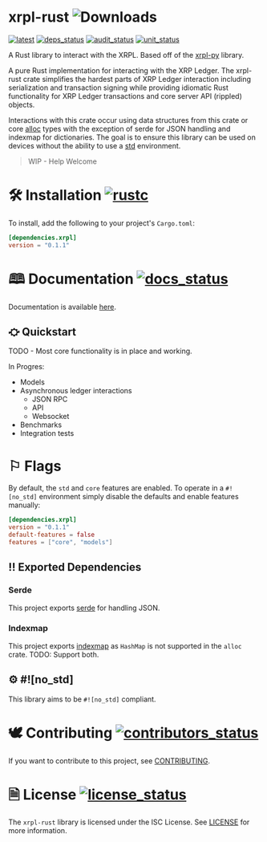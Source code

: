 # xrpl-rust ![Downloads](https://img.shields.io/crates/d/xrpl-rust)
[![latest]][crates.io] [![deps_status]][deps] [![audit_status]][audit] [![unit_status]][unit]

[latest]: https://img.shields.io/crates/v/xrpl-rust.svg
[crates.io]: https://crates.io/crates/xrpl-rust

[docs_status]: https://docs.rs/xrpl-rust/badge.svg
[docs]: https://docs.rs/xrpl-rust

[deps_status]: https://deps.rs/repo/github/589labs/xrpl-rust/status.svg
[deps]: https://deps.rs/repo/github/589labs/xrpl-rust

[audit_status]: https://github.com/589labs/xrpl-rust/actions/workflows/audit_test.yml/badge.svg
[audit]: https://github.com/589labs/xrpl-rust/actions/workflows/audit_test.yml

[rustc]: https://img.shields.io/badge/rust-1.51.0%2B-orange.svg
[rust]: https://blog.rust-lang.org/2021/03/25/Rust-1.51.0.html

[unit_status]: https://github.com/589labs/xrpl-rust/actions/workflows/unit_test.yml/badge.svg
[unit]: https://github.com/589labs/xrpl-rust/actions/workflows/unit_test.yml

[contributors]: https://github.com/589labs/xrpl-rust/graphs/contributors
[contributors_status]: https://img.shields.io/github/contributors/589labs/xrpl-rust.svg

[license]: https://opensource.org/licenses/ISC
[license_status]: https://img.shields.io/badge/License-ISC-blue.svg

A Rust library to interact with the XRPL.
Based off of the [xrpl-py](https://github.com/XRPLF/xrpl-py) library.

A pure Rust implementation for interacting with the XRP Ledger. The xrpl-rust 
crate simplifies the hardest parts of XRP Ledger interaction including
serialization and transaction signing while providing idiomatic Rust 
functionality for XRP Ledger transactions and core server API (rippled) 
objects.

Interactions with this crate occur using data structures from this crate or
core [alloc](https://doc.rust-lang.org/alloc) types with the exception of 
serde for JSON handling and indexmap for dictionaries. The goal is to ensure 
this library can be used on devices without the ability to use a
[std](hhttps://doc.rust-lang.org/std) environment.

> WIP - Help Welcome

# 🛠 Installation [![rustc]][rust]

To install, add the following to your project's `Cargo.toml`:

```toml
[dependencies.xrpl]
version = "0.1.1"
```

# 🕮 Documentation [![docs_status]][docs]

Documentation is available [here](https://docs.rs/xrpl). 

## ⛮ Quickstart
TODO - Most core functionality is in place and working. 

In Progres:
* Models
* Asynchronous ledger interactions
    * JSON RPC
    * API
    * Websocket
* Benchmarks
* Integration tests

# ⚐ Flags

By default, the `std` and `core` features are enabled. 
To operate in a `#![no_std]` environment simply disable the defaults
and enable features manually:

```toml
[dependencies.xrpl]
version = "0.1.1"
default-features = false
features = ["core", "models"]
```

## ‼ Exported Dependencies

### Serde

This project exports [serde](https://serde.rs) for handling JSON.

### Indexmap

This project exports [indexmap](https://docs.rs/crate/indexmap) as `HashMap` is 
not supported in the `alloc` crate. TODO: Support both.

## ⚙ #![no_std]

This library aims to be `#![no_std]` compliant.

# 🕊 Contributing [![contributors_status]][contributors]

If you want to contribute to this project, see [CONTRIBUTING](CONTRIBUTING.md).

# 🗎 License [![license_status]][license]

The `xrpl-rust` library is licensed under the ISC License. 
See [LICENSE](LICENSE) for more information.

